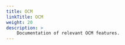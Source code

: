 ```yaml
---
title: OCM
linkTitle: OCM
weight: 20
description: >
    Documentation of relevant OCM features.
---
```

